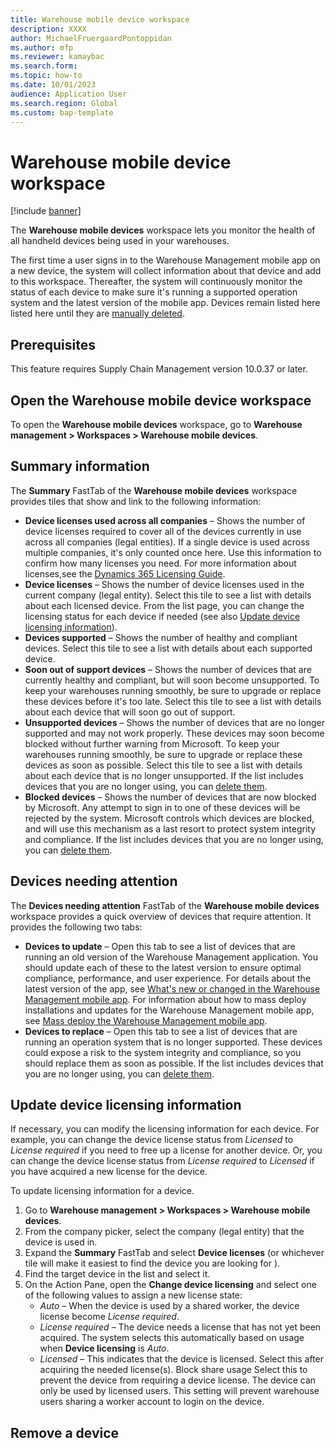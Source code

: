 ```yaml
---
title: Warehouse mobile device workspace
description: XXXX
author: MichaelFruergaardPontoppidan
ms.author: mfp 
ms.reviewer: kamaybac
ms.search.form:
ms.topic: how-to
ms.date: 10/01/2023
audience: Application User
ms.search.region: Global
ms.custom: bap-template
---
```


# Warehouse mobile device workspace

[!include [banner](../includes/banner.md)]

The **Warehouse mobile devices** workspace lets you monitor the health of all handheld devices being used in your warehouses.

The first time a user signs in to the Warehouse Management mobile app on a new device, the system will collect information about that device and add to this workspace. Thereafter, the system will continuously monitor the status of each device to make sure it's running a supported operation system and the latest version of the mobile app. Devices remain listed here listed here until they are [manually deleted](delete-devices). <!-- KFM: Please confirm this paragraph.-->

## Prerequisites

This feature requires Supply Chain Management version 10.0.37 or later. <!-- KFM: Please confirm. Anything else? (e.g., feature management, mobile app version) -->

## Open the Warehouse mobile device workspace

To open the **Warehouse mobile devices** workspace, go to **Warehouse management \> Workspaces \> Warehouse mobile devices**.

## Summary information

The **Summary** FastTab of the **Warehouse mobile devices** workspace provides tiles that show and link to the following information:

- **Device licenses used across all companies** – Shows the number of device licenses required to cover all of the devices currently in use across all companies (legal entities). If a single device is used across multiple companies, it's only counted once here. Use this information to confirm how many licenses you need. For more information about licenses,see the [Dynamics 365 Licensing Guide](https://go.microsoft.com/fwlink/?LinkId=866544).
- **Device licenses** – Shows the number of device licenses used in the current company (legal entity). Select this tile to see a list with details about each licensed device. From the list page, you can change the licensing status for each device if needed (see also [Update device licensing information](#change-license)).
- **Devices supported** – Shows the number of healthy and compliant devices. Select this tile to see a list with details about each supported device.
- **Soon out of support devices** – Shows the number of devices that are currently healthy and compliant, but will soon become unsupported. To keep your warehouses running smoothly, be sure to upgrade or replace these devices before it's too late. Select this tile to see a list with details about each device that will soon go out of support.
- **Unsupported devices** – Shows the number of devices that are no longer supported and may not work properly. These devices may soon become blocked without further warning from Microsoft. To keep your warehouses running smoothly, be sure to upgrade or replace these devices as soon as possible. Select this tile to see a list with details about each device that is no longer unsupported. If the list includes devices that you are no longer using, you can [delete them](#delete-devices).
- **Blocked devices** – Shows the number of devices that are now blocked by Microsoft. Any attempt to sign in to one of these devices will be rejected by the system. Microsoft controls which devices are blocked, and will use this mechanism as a last resort to protect system integrity and compliance. If the list includes devices that you are no longer using, you can [delete them](#delete-devices).

## Devices needing attention

The **Devices needing attention** FastTab of the **Warehouse mobile devices** workspace provides a quick overview of devices that require attention. It provides the following two tabs:

- **Devices to update** – Open this tab to see a list of devices that are running an old version of the Warehouse Management application. You should update each of these to the latest version to ensure optimal compliance, performance, and user experience. For details about the latest version of the app, see [What's new or changed in the Warehouse Management mobile app](whats-new-wma.md). For information about how to mass deploy installations and updates for the Warehouse Management mobile app, see [Mass deploy the Warehouse Management mobile app](warehouse-app-intune.md).
- **Devices to replace** – Open this tab to see a list of devices that are running an operation system that is no longer supported. These devices could expose a risk to the system integrity and compliance, so you should replace them as soon as possible. If the list includes devices that you are no longer using, you can [delete them](#delete-devices).

## <a name="change-license"></a>Update device licensing information

If necessary, you can modify the licensing information for each device. For example, you can change the device license status from *Licensed* to *License required* if you need to free up a license for another device. Or, you can change the device license status from *License required* to *Licensed* if you have acquired a new license for the device.

To update licensing information for a device.

1. Go to **Warehouse management \> Workspaces \> Warehouse mobile devices**.
1. From the company picker, select the company (legal entity) that the device is used in.
1. Expand the **Summary** FastTab and select **Device licenses** (or whichever tile will make it easiest to find the device you are looking for <!--KFM: correct? -->).
1. Find the target device in the list and select it.
1. On the Action Pane, open the **Change device licensing** and select one of the following values to assign a new license state:
    - *Auto* – When the device is used by a shared worker, the device license become *License required*.
    - *License required* – The device needs a license that has not yet been acquired. The system selects this automatically based on usage when **Device licensing** is *Auto*.
    - *Licensed* – This indicates that the device is licensed. Select this after acquiring the needed license(s).
Block share usage	Select this to prevent the device from requiring a device license. The device can only be used by licensed users. This setting will prevent warehouse users sharing a worker account to login on the device.

## <a name="delete-devices"></a>Remove a device


